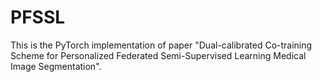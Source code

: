# PFSSL

This is the PyTorch implementation of paper "Dual-calibrated Co-training Scheme for Personalized Federated Semi-Supervised Learning Medical Image Segmentation".

